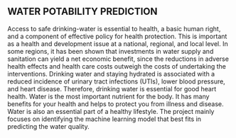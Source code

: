 ## WATER POTABILITY PREDICTION

Access to safe drinking-water is essential to health, a basic human right, and a component of effective policy for health protection. This is important as a health and development issue at a national, regional, and local level. In some regions, it has been shown that investments in water supply and sanitation can yield a net economic benefit, since the reductions in adverse health effects and health care costs outweigh the costs of undertaking the interventions.
Drinking water and staying hydrated is associated with a reduced incidence of urinary tract infections (UTIs), lower blood pressure, and heart disease. Therefore, drinking water is essential for good heart health.
Water is the most important nutrient for the body. It has many benefits for your health and helps to protect you from illness and disease. Water is also an essential part of a healthy lifestyle. 
The project mainly focuses on identifying the machine learning model that best fits in predicting the water quality.
